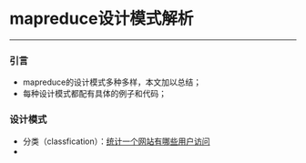 # mapreduce设计模式解析

---

### 引言
- mapreduce的设计模式多种多样，本文加以总结；
- 每种设计模式都配有具体的例子和代码；

### 设计模式
- 分类（classfication）：[统计一个网站有哪些用户访问](https://github.com/changsiyuan/mapreduce_design_pattern/blob/master/classfication.java)
- 
